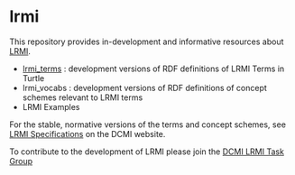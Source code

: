 # lrmi
This repository provides in-development and informative resources about [LRMI](https://www.dublincore.org/about/lrmi/).
* [lrmi_terms](terms/) : development versions of RDF definitions of LRMI Terms in Turtle
* lrmi_vocabs : development versions of RDF definitions of concept schemes relevant to LRMI terms
* LRMI Examples

For the stable, normative versions of the terms and concept schemes, see [LRMI Specifications](https://www.dublincore.org/specifications/lrmi/) on the DCMI website.

To contribute to the development of LRMI please join the [DCMI LRMI Task Group](https://www.dublincore.org/groups/lrmi-task-group/)
